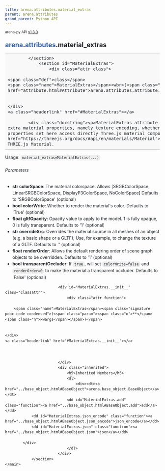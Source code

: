 ```yaml
---
title: arena.attributes.material_extras
parent: arena.attributes
grand_parent: Python API
---
```

<small>arena-py API <a href="https://github.com/arenaxr/arena-py/blob/v1.3.0/arena">v1.3.0</a></small>
<div>
    <main class="pdoc">
            <section class="module-info">
                    <h1 class="modulename">
<a href="./../arena.html">arena</a><wbr>.<a href="./../attributes.html">attributes</a><wbr>.material_extras    </h1>

                
                
                
                
            </section>
                <section id="MaterialExtras">
                    <div class="attr class">
            
    <span class="def">class</span>
    <span class="name">MaterialExtras</span><wbr>(<span class="base"><a href="attribute.html#Attribute">arena.attributes.attribute.Attribute</a></span>):

        
    </div>
    <a class="headerlink" href="#MaterialExtras"></a>
    
            <div class="docstring"><p>MaterialExtras attribute class to manage its properties in the ARENA: Define extra material properties, namely texture encoding, whether to render the material's color and render order. The properties set here access directly Three.js material component.  More properties at <a href="https://threejs.org/docs/#api/en/materials/Material">https://threejs.org/docs/#api/en/materials/Material</a> THREE.js Material.
Usage: <code>material_extras=MaterialExtras(...)</code></p>

<h6 id="parameters">Parameters</h6>

<ul>
<li><strong>str colorSpace</strong>:  The material colorspace. Allows [SRGBColorSpace, LinearSRGBColorSpace, DisplayP3ColorSpace, NoColorSpace] Defaults to 'SRGBColorSpace' (optional)</li>
<li><strong>bool colorWrite</strong>:  Whether to render the material's color. Defaults to 'True' (optional)</li>
<li><strong>float gltfOpacity</strong>:  Opacity value to apply to the model. 1 is fully opaque, 0 is fully transparent. Defaults to '1' (optional)</li>
<li><strong>str overrideSrc</strong>:  Overrides the material source in all meshes of an object (e.g. a basic shape or a GLTF); Use, for example, to change the texture of a GLTF. Defaults to '' (optional)</li>
<li><strong>float renderOrder</strong>:  Allows the default rendering order of scene graph objects to be overridden. Defaults to '1' (optional)</li>
<li><strong>bool transparentOccluder</strong>:  If <code>true</code>, will set <code>colorWrite=false</code> and <code>renderOrder=0</code> to make the material a transparent occluder. Defaults to 'False' (optional)</li>
</ul>
</div>


                            <div id="MaterialExtras.__init__" class="classattr">
                                <div class="attr function">
            
        <span class="name">MaterialExtras</span><span class="signature pdoc-code condensed">(<span class="param"><span class="o">**</span><span class="n">kwargs</span></span>)</span>

        
    </div>
    <a class="headerlink" href="#MaterialExtras.__init__"></a>
    
    

                            </div>
                            <div class="inherited">
                                <h5>Inherited Members</h5>
                                <dl>
                                    <div><dt><a href="../base_object.html#BaseObject">arena.base_object.BaseObject</a></dt>
                                <dd id="MaterialExtras.add" class="function"><a href="../base_object.html#BaseObject.add">add</a></dd>
                <dd id="MaterialExtras.json_encode" class="function"><a href="../base_object.html#BaseObject.json_encode">json_encode</a></dd>
                <dd id="MaterialExtras.json" class="function"><a href="../base_object.html#BaseObject.json">json</a></dd>

            </div>
                                </dl>
                            </div>
                </section>
    </main>

<style>pre{line-height:125%;}span.linenos{color:inherit; background-color:transparent; padding-left:5px; padding-right:20px;}.pdoc-code .hll{background-color:#ffffcc}.pdoc-code{background:#f8f8f8;}.pdoc-code .c{color:#3D7B7B; font-style:italic}.pdoc-code .err{border:1px solid #FF0000}.pdoc-code .k{color:#008000; font-weight:bold}.pdoc-code .o{color:#666666}.pdoc-code .ch{color:#3D7B7B; font-style:italic}.pdoc-code .cm{color:#3D7B7B; font-style:italic}.pdoc-code .cp{color:#9C6500}.pdoc-code .cpf{color:#3D7B7B; font-style:italic}.pdoc-code .c1{color:#3D7B7B; font-style:italic}.pdoc-code .cs{color:#3D7B7B; font-style:italic}.pdoc-code .gd{color:#A00000}.pdoc-code .ge{font-style:italic}.pdoc-code .gr{color:#E40000}.pdoc-code .gh{color:#000080; font-weight:bold}.pdoc-code .gi{color:#008400}.pdoc-code .go{color:#717171}.pdoc-code .gp{color:#000080; font-weight:bold}.pdoc-code .gs{font-weight:bold}.pdoc-code .gu{color:#800080; font-weight:bold}.pdoc-code .gt{color:#0044DD}.pdoc-code .kc{color:#008000; font-weight:bold}.pdoc-code .kd{color:#008000; font-weight:bold}.pdoc-code .kn{color:#008000; font-weight:bold}.pdoc-code .kp{color:#008000}.pdoc-code .kr{color:#008000; font-weight:bold}.pdoc-code .kt{color:#B00040}.pdoc-code .m{color:#666666}.pdoc-code .s{color:#BA2121}.pdoc-code .na{color:#687822}.pdoc-code .nb{color:#008000}.pdoc-code .nc{color:#0000FF; font-weight:bold}.pdoc-code .no{color:#880000}.pdoc-code .nd{color:#AA22FF}.pdoc-code .ni{color:#717171; font-weight:bold}.pdoc-code .ne{color:#CB3F38; font-weight:bold}.pdoc-code .nf{color:#0000FF}.pdoc-code .nl{color:#767600}.pdoc-code .nn{color:#0000FF; font-weight:bold}.pdoc-code .nt{color:#008000; font-weight:bold}.pdoc-code .nv{color:#19177C}.pdoc-code .ow{color:#AA22FF; font-weight:bold}.pdoc-code .w{color:#bbbbbb}.pdoc-code .mb{color:#666666}.pdoc-code .mf{color:#666666}.pdoc-code .mh{color:#666666}.pdoc-code .mi{color:#666666}.pdoc-code .mo{color:#666666}.pdoc-code .sa{color:#BA2121}.pdoc-code .sb{color:#BA2121}.pdoc-code .sc{color:#BA2121}.pdoc-code .dl{color:#BA2121}.pdoc-code .sd{color:#BA2121; font-style:italic}.pdoc-code .s2{color:#BA2121}.pdoc-code .se{color:#AA5D1F; font-weight:bold}.pdoc-code .sh{color:#BA2121}.pdoc-code .si{color:#A45A77; font-weight:bold}.pdoc-code .sx{color:#008000}.pdoc-code .sr{color:#A45A77}.pdoc-code .s1{color:#BA2121}.pdoc-code .ss{color:#19177C}.pdoc-code .bp{color:#008000}.pdoc-code .fm{color:#0000FF}.pdoc-code .vc{color:#19177C}.pdoc-code .vg{color:#19177C}.pdoc-code .vi{color:#19177C}.pdoc-code .vm{color:#19177C}.pdoc-code .il{color:#666666}</style>
<style>:root{--pdoc-background:#fff;}.pdoc{--text:#212529;--muted:#6c757d;--link:#3660a5;--link-hover:#1659c5;--code:#f8f8f8;--active:#fff598;--accent:#eee;--accent2:#c1c1c1;--nav-hover:rgba(255, 255, 255, 0.5);--name:#0066BB;--def:#008800;--annotation:#007020;}</style>
<style>.pdoc{color:var(--text);box-sizing:border-box;line-height:1.5;background:none;}.pdoc .pdoc-button{cursor:pointer;display:inline-block;border:solid black 1px;border-radius:2px;font-size:.75rem;padding:calc(0.5em - 1px) 1em;transition:100ms all;}.pdoc .alert{padding:1rem 1rem 1rem calc(1.5rem + 24px);border:1px solid transparent;border-radius:.25rem;background-repeat:no-repeat;background-position:.75rem center;margin-bottom:1rem;}.pdoc .alert > em{display:none;}.pdoc .alert > *:last-child{margin-bottom:0;}.pdoc .alert.note {color:#084298;background-color:#cfe2ff;border-color:#b6d4fe;background-image:url("data:image/svg+xml,%3Csvg%20xmlns%3D%22http%3A//www.w3.org/2000/svg%22%20width%3D%2224%22%20height%3D%2224%22%20fill%3D%22%23084298%22%20viewBox%3D%220%200%2016%2016%22%3E%3Cpath%20d%3D%22M8%2016A8%208%200%201%200%208%200a8%208%200%200%200%200%2016zm.93-9.412-1%204.705c-.07.34.029.533.304.533.194%200%20.487-.07.686-.246l-.088.416c-.287.346-.92.598-1.465.598-.703%200-1.002-.422-.808-1.319l.738-3.468c.064-.293.006-.399-.287-.47l-.451-.081.082-.381%202.29-.287zM8%205.5a1%201%200%201%201%200-2%201%201%200%200%201%200%202z%22/%3E%3C/svg%3E");}.pdoc .alert.warning{color:#664d03;background-color:#fff3cd;border-color:#ffecb5;background-image:url("data:image/svg+xml,%3Csvg%20xmlns%3D%22http%3A//www.w3.org/2000/svg%22%20width%3D%2224%22%20height%3D%2224%22%20fill%3D%22%23664d03%22%20viewBox%3D%220%200%2016%2016%22%3E%3Cpath%20d%3D%22M8.982%201.566a1.13%201.13%200%200%200-1.96%200L.165%2013.233c-.457.778.091%201.767.98%201.767h13.713c.889%200%201.438-.99.98-1.767L8.982%201.566zM8%205c.535%200%20.954.462.9.995l-.35%203.507a.552.552%200%200%201-1.1%200L7.1%205.995A.905.905%200%200%201%208%205zm.002%206a1%201%200%201%201%200%202%201%201%200%200%201%200-2z%22/%3E%3C/svg%3E");}.pdoc .alert.danger{color:#842029;background-color:#f8d7da;border-color:#f5c2c7;background-image:url("data:image/svg+xml,%3Csvg%20xmlns%3D%22http%3A//www.w3.org/2000/svg%22%20width%3D%2224%22%20height%3D%2224%22%20fill%3D%22%23842029%22%20viewBox%3D%220%200%2016%2016%22%3E%3Cpath%20d%3D%22M5.52.359A.5.5%200%200%201%206%200h4a.5.5%200%200%201%20.474.658L8.694%206H12.5a.5.5%200%200%201%20.395.807l-7%209a.5.5%200%200%201-.873-.454L6.823%209.5H3.5a.5.5%200%200%201-.48-.641l2.5-8.5z%22/%3E%3C/svg%3E");}.pdoc .visually-hidden{position:absolute !important;width:1px !important;height:1px !important;padding:0 !important;margin:-1px !important;overflow:hidden !important;clip:rect(0, 0, 0, 0) !important;white-space:nowrap !important;border:0 !important;}.pdoc h1, .pdoc h2, .pdoc h3{font-weight:300;margin:.3em 0;padding:.2em 0;}.pdoc > section:not(.module-info) h1{font-size:1.5rem;font-weight:500;}.pdoc > section:not(.module-info) h2{font-size:1.4rem;font-weight:500;}.pdoc > section:not(.module-info) h3{font-size:1.3rem;font-weight:500;}.pdoc > section:not(.module-info) h4{font-size:1.2rem;}.pdoc > section:not(.module-info) h5{font-size:1.1rem;}.pdoc a{text-decoration:none;color:var(--link);}.pdoc a:hover{color:var(--link-hover);}.pdoc blockquote{margin-left:2rem;}.pdoc pre{border-top:1px solid var(--accent2);border-bottom:1px solid var(--accent2);margin-top:0;margin-bottom:1em;padding:.5rem 0 .5rem .5rem;overflow-x:auto;background-color:var(--code);}.pdoc code{color:var(--text);padding:.2em .4em;margin:0;font-size:85%;background-color:var(--accent);border-radius:6px;}.pdoc a > code{color:inherit;}.pdoc pre > code{display:inline-block;font-size:inherit;background:none;border:none;padding:0;}.pdoc > section:not(.module-info){margin-bottom:1.5rem;}.pdoc .modulename{margin-top:0;font-weight:bold;}.pdoc .modulename a{color:var(--link);transition:100ms all;}.pdoc .git-button{float:right;border:solid var(--link) 1px;}.pdoc .git-button:hover{background-color:var(--link);color:var(--pdoc-background);}.view-source-toggle-state,.view-source-toggle-state ~ .pdoc-code{display:none;}.view-source-toggle-state:checked ~ .pdoc-code{display:block;}.view-source-button{display:inline-block;float:right;font-size:.75rem;line-height:1.5rem;color:var(--muted);padding:0 .4rem 0 1.3rem;cursor:pointer;text-indent:-2px;}.view-source-button > span{visibility:hidden;}.module-info .view-source-button{float:none;display:flex;justify-content:flex-end;margin:-1.2rem .4rem -.2rem 0;}.view-source-button::before{position:absolute;content:"View Source";display:list-item;list-style-type:disclosure-closed;}.view-source-toggle-state:checked ~ .attr .view-source-button::before,.view-source-toggle-state:checked ~ .view-source-button::before{list-style-type:disclosure-open;}.pdoc .docstring{margin-bottom:1.5rem;}.pdoc section:not(.module-info) .docstring{margin-left:clamp(0rem, 5vw - 2rem, 1rem);}.pdoc .docstring .pdoc-code{margin-left:1em;margin-right:1em;}.pdoc h1:target,.pdoc h2:target,.pdoc h3:target,.pdoc h4:target,.pdoc h5:target,.pdoc h6:target,.pdoc .pdoc-code > pre > span:target{background-color:var(--active);box-shadow:-1rem 0 0 0 var(--active);}.pdoc .pdoc-code > pre > span:target{display:block;}.pdoc div:target > .attr,.pdoc section:target > .attr,.pdoc dd:target > a{background-color:var(--active);}.pdoc *{scroll-margin:2rem;}.pdoc .pdoc-code .linenos{user-select:none;}.pdoc .attr:hover{filter:contrast(0.95);}.pdoc section, .pdoc .classattr{position:relative;}.pdoc .headerlink{--width:clamp(1rem, 3vw, 2rem);position:absolute;top:0;left:calc(0rem - var(--width));transition:all 100ms ease-in-out;opacity:0;}.pdoc .headerlink::before{content:"#";display:block;text-align:center;width:var(--width);height:2.3rem;line-height:2.3rem;font-size:1.5rem;}.pdoc .attr:hover ~ .headerlink,.pdoc *:target > .headerlink,.pdoc .headerlink:hover{opacity:1;}.pdoc .attr{display:block;margin:.5rem 0 .5rem;padding:.4rem .4rem .4rem 1rem;background-color:var(--accent);overflow-x:auto;}.pdoc .classattr{margin-left:2rem;}.pdoc .name{color:var(--name);font-weight:bold;}.pdoc .def{color:var(--def);font-weight:bold;}.pdoc .signature{background-color:transparent;}.pdoc .param, .pdoc .return-annotation{white-space:pre;}.pdoc .signature.multiline .param{display:block;}.pdoc .signature.condensed .param{display:inline-block;}.pdoc .annotation{color:var(--annotation);}.pdoc .view-value-toggle-state,.pdoc .view-value-toggle-state ~ .default_value{display:none;}.pdoc .view-value-toggle-state:checked ~ .default_value{display:inherit;}.pdoc .view-value-button{font-size:.5rem;vertical-align:middle;border-style:dashed;margin-top:-0.1rem;}.pdoc .view-value-button:hover{background:white;}.pdoc .view-value-button::before{content:"show";text-align:center;width:2.2em;display:inline-block;}.pdoc .view-value-toggle-state:checked ~ .view-value-button::before{content:"hide";}.pdoc .inherited{margin-left:2rem;}.pdoc .inherited dt{font-weight:700;}.pdoc .inherited dt, .pdoc .inherited dd{display:inline;margin-left:0;margin-bottom:.5rem;}.pdoc .inherited dd:not(:last-child):after{content:", ";}.pdoc .inherited .class:before{content:"class ";}.pdoc .inherited .function a:after{content:"()";}.pdoc .search-result .docstring{overflow:auto;max-height:25vh;}.pdoc .search-result.focused > .attr{background-color:var(--active);}.pdoc .attribution{margin-top:2rem;display:block;opacity:0.5;transition:all 200ms;filter:grayscale(100%);}.pdoc .attribution:hover{opacity:1;filter:grayscale(0%);}.pdoc .attribution img{margin-left:5px;height:35px;vertical-align:middle;width:70px;transition:all 200ms;}.pdoc table{display:block;width:max-content;max-width:100%;overflow:auto;margin-bottom:1rem;}.pdoc table th{font-weight:600;}.pdoc table th, .pdoc table td{padding:6px 13px;border:1px solid var(--accent2);}</style></div>